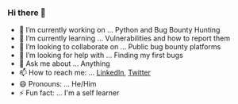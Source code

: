 ### Hi there 👋

- 🔭 I’m currently working on ... Python and Bug Bounty Hunting
- 🌱 I’m currently learning ... Vulnerabilities and how to report them
- 👯 I’m looking to collaborate on ... Public bug bounty platforms
- 🤔 I’m looking for help with ... Finding my first bugs 
- 💬 Ask me about ... Anything
- 📫 How to reach me: ... [LinkedIn](https://linkedin.com/in/sahildari), [Twitter](https://twitter.com/Sahildari)
- 😄 Pronouns: ... He/Him
- ⚡ Fun fact: ... I'm a self learner
